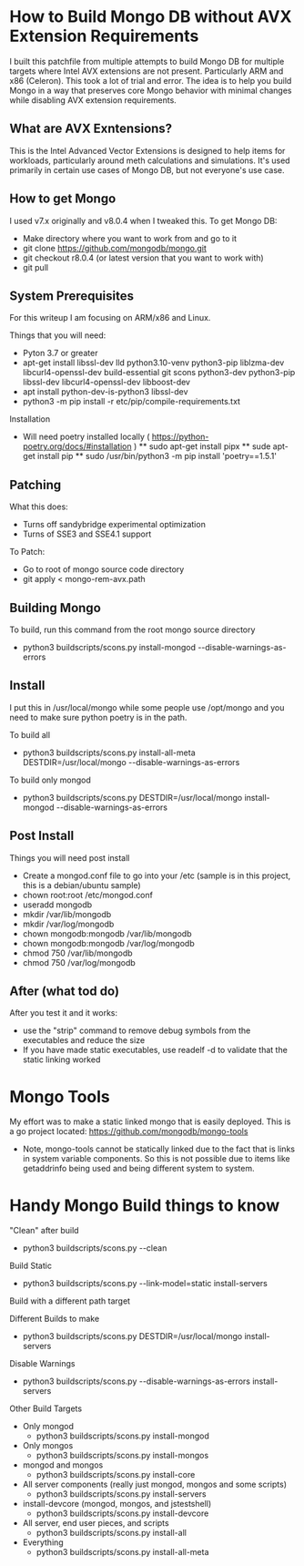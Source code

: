 # How to Build Mongo DB without AVX Extension Requirements

I built this patchfile from multiple attempts to build Mongo DB for multiple targets where Intel AVX extensions are not present.  Particularly ARM and x86 (Celeron).  This took a lot of trial and error.  The idea is to help you build Mongo in a way that preserves core Mongo behavior with minimal changes while disabling AVX extension requirements.

## What are AVX Exntensions?

This is the Intel Advanced Vector Extensions is designed to help items for workloads, particularly around meth calculations and simulations.  It's used primarily in certain use cases of Mongo DB, but not everyone's use case.

## How to get Mongo

I used v7.x originally and v8.0.4 when I tweaked this.  To get Mongo DB:
* Make directory where you want to work from and go to it
* git clone https://github.com/mongodb/mongo.git
* git checkout r8.0.4 (or latest version that you want to work with)
* git pull

## System Prerequisites

For this writeup I am focusing on ARM/x86 and Linux.

Things that you will need:
* Pyton 3.7 or greater
* apt-get install libssl-dev lld python3.10-venv python3-pip liblzma-dev libcurl4-openssl-dev build-essential git scons python3-dev python3-pip libssl-dev libcurl4-openssl-dev libboost-dev
* apt install python-dev-is-python3 libssl-dev
* python3 -m pip install -r etc/pip/compile-requirements.txt

Installation
* Will need poetry installed locally ( https://python-poetry.org/docs/#installation )
** sudo apt-get install pipx
** sude apt-get install pip
** sudo /usr/bin/python3 -m pip install 'poetry==1.5.1'

## Patching

What this does:
* Turns off sandybridge experimental optimization
* Turns of SSE3 and SSE4.1 support

To Patch:
* Go to root of mongo source code directory
* git apply < mongo-rem-avx.path

## Building Mongo
To build, run this command from the root mongo source directory
* python3 buildscripts/scons.py install-mongod --disable-warnings-as-errors

## Install

I put this in /usr/local/mongo while some people use /opt/mongo and you need to make sure python poetry is in the path.

To build all
* python3 buildscripts/scons.py install-all-meta DESTDIR=/usr/local/mongo --disable-warnings-as-errors

To build only mongod
* python3 buildscripts/scons.py DESTDIR=/usr/local/mongo install-mongod --disable-warnings-as-errors

## Post Install
Things you will need post install
* Create a mongod.conf file to go into your /etc (sample is in this project, this is a debian/ubuntu sample)
* chown root:root /etc/mongod.conf
* useradd mongodb
* mkdir /var/lib/mongodb
* mkdir /var/log/mongodb
* chown mongodb:mongodb /var/lib/mongodb
* chown mongodb:mongodb /var/log/mongodb
* chmod 750 /var/lib/mongodb
* chmod 750 /var/log/mongodb

## After (what tod do)

After you test it and it works:
* use the "strip" command to remove debug symbols from the executables and reduce the size
* If you have made static executables, use readelf -d <filename> to validate that the static linking worked

# Mongo Tools

My effort was to make a static linked mongo that is easily deployed.  This is a go project located: https://github.com/mongodb/mongo-tools

* Note, mongo-tools cannot be statically linked due to the fact that is links in system variable components.  So this is not possible due to items like getaddrinfo being used and being different system to system.

# Handy Mongo Build things to know

"Clean" after build
* python3 buildscripts/scons.py --clean

Build Static
* python3 buildscripts/scons.py --link-model=static install-servers

Build with a different path target

Different Builds to make
* python3 buildscripts/scons.py DESTDIR=/usr/local/mongo install-servers

Disable Warnings
* python3 buildscripts/scons.py --disable-warnings-as-errors install-servers

Other Build Targets
* Only mongod
  * python3 buildscripts/scons.py install-mongod
* Only mongos
  * python3 buildscripts/scons.py install-mongos
* mongod and mongos
  * python3 buildscripts/scons.py install-core
* All server components (really just mongod, mongos and some scripts)
  * python3 buildscripts/scons.py install-servers
* install-devcore (mongod, mongos, and jstestshell)
  * python3 buildscripts/scons.py install-devcore
* All server, end user pieces, and scripts
  * python3 buildscripts/scons.py install-all
* Everything
  * python3 buildscripts/scons.py install-all-meta
